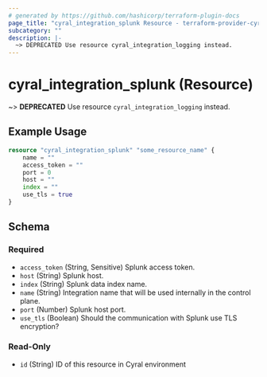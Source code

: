 ```yaml
---
# generated by https://github.com/hashicorp/terraform-plugin-docs
page_title: "cyral_integration_splunk Resource - terraform-provider-cyral"
subcategory: ""
description: |-
  ~> DEPRECATED Use resource cyral_integration_logging instead.
---
```


# cyral_integration_splunk (Resource)

~> **DEPRECATED** Use resource `cyral_integration_logging` instead.

## Example Usage

```terraform
resource "cyral_integration_splunk" "some_resource_name" {
    name = ""
    access_token = ""
    port = 0
    host = ""
    index = ""
    use_tls = true
}
```

<!-- schema generated by tfplugindocs -->

## Schema

### Required

- `access_token` (String, Sensitive) Splunk access token.
- `host` (String) Splunk host.
- `index` (String) Splunk data index name.
- `name` (String) Integration name that will be used internally in the control plane.
- `port` (Number) Splunk host port.
- `use_tls` (Boolean) Should the communication with Splunk use TLS encryption?

### Read-Only

- `id` (String) ID of this resource in Cyral environment

